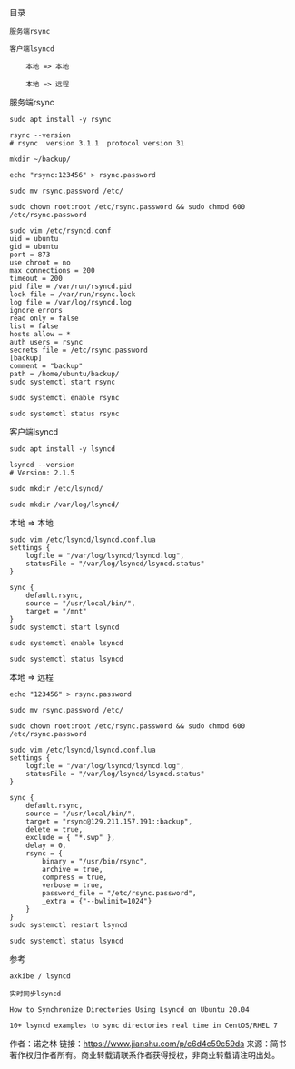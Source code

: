 目录

    服务端rsync
    
    客户端lsyncd
    
        本地 => 本地
    
        本地 => 远程

服务端rsync
~~~
sudo apt install -y rsync

rsync --version
# rsync  version 3.1.1  protocol version 31

mkdir ~/backup/

echo "rsync:123456" > rsync.password

sudo mv rsync.password /etc/

sudo chown root:root /etc/rsync.password && sudo chmod 600 /etc/rsync.password

sudo vim /etc/rsyncd.conf
uid = ubuntu
gid = ubuntu
port = 873
use chroot = no
max connections = 200
timeout = 200
pid file = /var/run/rsyncd.pid
lock file = /var/run/rsync.lock
log file = /var/log/rsyncd.log
ignore errors
read only = false
list = false
hosts allow = *
auth users = rsync
secrets file = /etc/rsync.password
[backup]
comment = "backup"
path = /home/ubuntu/backup/
sudo systemctl start rsync

sudo systemctl enable rsync

sudo systemctl status rsync
~~~
客户端lsyncd
~~~
sudo apt install -y lsyncd

lsyncd --version
# Version: 2.1.5

sudo mkdir /etc/lsyncd/

sudo mkdir /var/log/lsyncd/
~~~
本地 => 本地
~~~
sudo vim /etc/lsyncd/lsyncd.conf.lua
settings {
    logfile = "/var/log/lsyncd/lsyncd.log",
    statusFile = "/var/log/lsyncd/lsyncd.status"
}

sync {
    default.rsync,
    source = "/usr/local/bin/",
    target = "/mnt"
}
sudo systemctl start lsyncd

sudo systemctl enable lsyncd

sudo systemctl status lsyncd
~~~
本地 => 远程
~~~
echo "123456" > rsync.password

sudo mv rsync.password /etc/

sudo chown root:root /etc/rsync.password && sudo chmod 600 /etc/rsync.password

sudo vim /etc/lsyncd/lsyncd.conf.lua
settings {
    logfile = "/var/log/lsyncd/lsyncd.log",
    statusFile = "/var/log/lsyncd/lsyncd.status"
}

sync {
    default.rsync,
    source = "/usr/local/bin/",
    target = "rsync@129.211.157.191::backup",
    delete = true,
    exclude = { "*.swp" },
    delay = 0,
    rsync = {
        binary = "/usr/bin/rsync",
        archive = true,
        compress = true,
        verbose = true,
        password_file = "/etc/rsync.password",
        _extra = {"--bwlimit=1024"}
    }
}
sudo systemctl restart lsyncd

sudo systemctl status lsyncd
~~~
参考

    axkibe / lsyncd
    
    实时同步lsyncd
    
    How to Synchronize Directories Using Lsyncd on Ubuntu 20.04
    
    10+ lsyncd examples to sync directories real time in CentOS/RHEL 7

作者：诺之林
链接：https://www.jianshu.com/p/c6d4c59c59da
来源：简书
著作权归作者所有。商业转载请联系作者获得授权，非商业转载请注明出处。